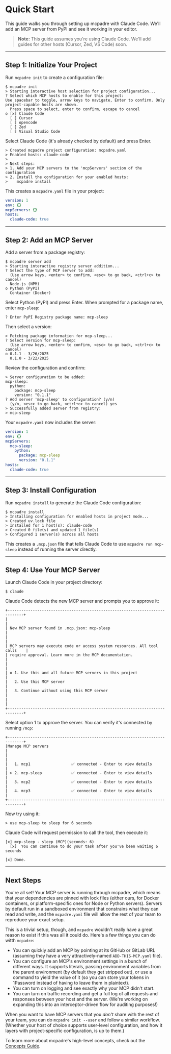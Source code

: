# Quick Start

This guide walks you through setting up mcpadre with Claude Code. We'll add an MCP server from PyPI and see it working in your editor.

> **Note:** This guide assumes you're using Claude Code. We'll add guides for other hosts (Cursor, Zed, VS Code) soon.

---

## Step 1: Initialize Your Project

Run `mcpadre init` to create a configuration file:

```
$ mcpadre init
> Starting interactive host selection for project configuration...
? Select which MCP hosts to enable for this project:
Use spacebar to toggle, arrow keys to navigate, Enter to confirm. Only project-capable hosts are shown.
  Press space to select, enter to confirm, escape to cancel
o [x] Claude Code
  [ ] Cursor
  [ ] opencode
  [ ] Zed
  [ ] Visual Studio Code
```

Select Claude Code (it's already checked by default) and press Enter.

```
> Created mcpadre project configuration: mcpadre.yaml
> Enabled hosts: claude-code
>
> Next steps:
> 1. Add your MCP servers to the 'mcpServers' section of the configuration
> 2. Install the configuration for your enabled hosts:
>    mcpadre install
```

This creates a `mcpadre.yaml` file in your project:

```yaml
version: 1
env: {}
mcpServers: {}
hosts:
  claude-code: true
```

---

## Step 2: Add an MCP Server

Add a server from a package registry:

```
$ mcpadre server add
> Starting interactive registry server addition...
? Select the type of MCP server to add:
  (Use arrow keys, <enter> to confirm, <esc> to go back, <ctrl+c> to cancel)
  Node.js (NPM)
o Python (PyPI)
  Container (Docker)
```

Select Python (PyPI) and press Enter. When prompted for a package name, enter `mcp-sleep`:

```
? Enter PyPI Registry package name: mcp-sleep
```

Then select a version:

```
> Fetching package information for mcp-sleep...
? Select version for mcp-sleep:
  (Use arrow keys, <enter> to confirm, <esc> to go back, <ctrl+c> to cancel)
o 0.1.1 - 3/26/2025
  0.1.0 - 3/22/2025
```

Review the configuration and confirm:

```
> Server configuration to be added:
mcp-sleep:
  python:
    package: mcp-sleep
    version: "0.1.1"
? Add server 'mcp-sleep' to configuration? (y/n)
  (y/n, <esc> to go back, <ctrl+c> to cancel) yes
> Successfully added server from registry:
> mcp-sleep
```

Your `mcpadre.yaml` now includes the server:

```yaml
version: 1
env: {}
mcpServers:
  mcp-sleep:
    python:
      package: mcp-sleep
      version: "0.1.1"
hosts:
  claude-code: true
```

---

## Step 3: Install Configuration

Run `mcpadre install` to generate the Claude Code configuration:

```
$ mcpadre install
> Installing configuration for enabled hosts in project mode...
> Created uv.lock file
> Installed for 1 host(s): claude-code
> Created 0 file(s) and updated 1 file(s)
> Configured 1 server(s) across all hosts
```

This creates a `.mcp.json` file that tells Claude Code to use `mcpadre run mcp-sleep` instead of running the server directly.

---

## Step 4: Use Your MCP Server

Launch Claude Code in your project directory:

```
$ claude
```

Claude Code detects the new MCP server and prompts you to approve it:

```
+-----------------------------------------------------------------------------+
|                                                                             |
| New MCP server found in .mcp.json: mcp-sleep                               |
|                                                                             |
| MCP servers may execute code or access system resources. All tool calls    |
| require approval. Learn more in the MCP documentation.                     |
|                                                                             |
| o 1. Use this and all future MCP servers in this project                   |
|   2. Use this MCP server                                                   |
|   3. Continue without using this MCP server                                |
|                                                                             |
+-----------------------------------------------------------------------------+
```

Select option 1 to approve the server. You can verify it's connected by running `/mcp`:

```
+-----------------------------------------------------------------------------+
|Manage MCP servers                                                           |
|                                                                             |
|   1. mcp1                  ✅ connected - Enter to view details             |
| > 2. mcp-sleep             ✅ connected - Enter to view details             |
|   3. mcp2                  ✅ connected - Enter to view details             |
|   4. mcp3                  ✅ connected - Enter to view details             |
+-----------------------------------------------------------------------------+
```

Now try using it:

```
> use mcp-sleep to sleep for 6 seconds
```

Claude Code will request permission to call the tool, then execute it:

```
[x] mcp-sleep - sleep (MCP)(seconds: 6)
  [x]  You can continue to do your task after you've been waiting 6 seconds

[x] Done.
```

---

## Next Steps

You're all set! Your MCP server is running through mcpadre, which means that your dependencies are pinned with lock files (either ours, for Docker containers, or platform-specific ones for Node or Python servers). Servers by default run in a sandboxed environment that constrains what they can read and write, and the `mcpadre.yaml` file will allow the rest of your team to reproduce your exact setup.

This is a trivial setup, though, and `mcpadre` wouldn't really have a great reason to exist if this was all it could do. Here's a few things you can do witth `mcpadre`:

- You can quickly add an MCP by pointing at its GitHub or GitLab URL (assuming they have a very attractively-named `ADD-THIS-MCP.yaml` file).
- You can configure an MCP's environment settings in a bunch of different ways. It supports literals, passing environment variables from the parent environment (by default they get stripped out), or use a command to yield the value of it (so you can store your tokens in 1Password instead of having to leave them in plaintext).
- You can turn on logging and see exactly why your MCP didn't start.
- You can turn on traffic recording and get a full log of all requests and responses between your host and the server. (We're working on expanding this into an interceptor-driven flow for auditing purposes!)

When you want to have MCP servers that you _don't_ share with the rest of your team, you can do `mcpadre init --user` and follow a similar workflow. (Whether your host of choice supports user-level configuration, and how it layers with project-specific configuration, is up to them.)

To learn more about mcpadre's high-level concepts, check out the [Concepts Guide](02-CONCEPTS.md).
